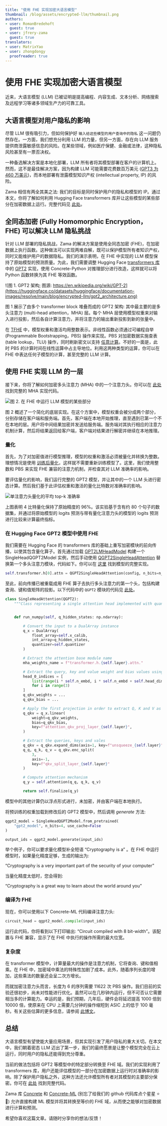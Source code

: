 ```yaml
---
title: "使用 FHE 实现加密大语言模型" 
thumbnail: /blog/assets/encrypted-llm/thumbnail.png
authors:
- user: RomanBredehoft
  guest: true
- user: jfrery-zama
  guest: true
translators:
- user: MatrixYao
- user: zhongdongy
  proofreader: true
---
```


# 使用 FHE 实现加密大语言模型

<!-- {blog_metadata} -->
<!-- {authors} -->

近来，大语言模型 (LLM) 已被证明是提高编程、内容生成、文本分析、网络搜索及远程学习等诸多领域生产力的可靠工具。

## 大语言模型对用户隐私的影响

尽管 LLM 很有吸引力，但如何保护好 `输入给这些模型的用户查询中的隐私` 这一问题仍然存在。一方面，我们想充分利用 LLM 的力量，但另一方面，存在向 LLM 服务提供商泄露敏感信息的风险。在某些领域，例如医疗保健、金融或法律，这种隐私风险甚至有一票否决权。

一种备选解决方案是本地化部署，LLM 所有者将其模型部署在客户的计算机上。然而，这不是最佳解决方案，因为构建 LLM 可能需要花费数百万美元 ([GPT3 为 460 万美元](https://lambdalabs.com/blog/demystifying-gpt-3))，而本地部署有泄露模型知识产权 (intellectual property, IP) 的风险。

Zama 相信有两全其美之法: 我们的目标是同时保护用户的隐私和模型的 IP。通过本文，你将了解如何利用 Hugging Face transformers 库并让这些模型的某些部分在加密数据上运行。完整代码见 [此处](https://github.com/zama-ai/concrete-ml/tree/17779ca571d20b001caff5792eb11e76fe2c19ba/use_case_examples/llm)。

## 全同态加密 (Fully Homomorphic Encryption，FHE) 可以解决 LLM 隐私挑战

针对 LLM 部署的隐私挑战，Zama 的解决方案是使用全同态加密 (FHE)，在加密数据上执行函数。这种做法可以实现两难自解，既可以保护模型所有者知识产权，同时又能维护用户的数据隐私。我们的演示表明，在 FHE 中实现的 LLM 模型保持了原始模型的预测质量。为此，我们需要调整 Hugging Face [transformers 库](https://github.com/huggingface/transformers) 中的 [GPT2](https://huggingface.co/gpt2) 实现，使用 Concrete-Python 对推理部分进行改造，这样就可以将 Python 函数转换为其 FHE 等效函数。

![图 1. GPT2 架构; 图源: https://en.wikipedia.org/wiki/GPT-2](https://huggingface.co/datasets/huggingface/documentation-images/resolve/main/blog/encrypted-llm/gpt2_architecture.png)

图 1 展示了由多个 transformer block 堆叠而成的 GPT2 架构: 其中最主要的是多头注意力 (multi-head attention，MHA) 层。每个 MHA 层使用模型权重来对输入进行投影，然后各自计算注意力，并将注意力的输出重新投影到新的张量中。

在 [TFHE](https://www.zama.ai/post/tfhe-deep-dive-part-1) 中，模型权重和激活均用整数表示。非线性函数必须通过可编程自举 (Programmable Bootstrapping，PBS) 操作来实现。PBS 对加密数据实施查表 (table lookup，TLU) 操作，同时刷新密文以支持 [任意计算](https://whitepaper.zama.ai/)。不好的一面是，此时 PBS 的计算时间在线性运算中占主导地位。利用这两种类型的运算，你可以在 FHE 中表达任何子模型的计算，甚至完整的 LLM 计算。

## 使用 FHE 实现 LLM 的一层

接下来，你将了解如何加密多头注意力 (MHA) 中的一个注意力头。你可以在 [此处](https://github.com/zama-ai/concrete-ml/tree/17779ca571d20b001caff5792eb11e76fe2c19ba/use_case_examples/llm) 找到完整的 MHA 实现代码。

![图 2. 在 FHE 中运行 LLM 模型的某些部分](https://huggingface.co/datasets/huggingface/documentation-images/resolve/main/blog/encrypted-llm/hybrid_gpt2_visualisation.svg)

图 2 概述了一个简化的底层实现。在这个方案中，模型权重会被分成两个部分，分别存储在客户端和服务端。首先，客户端在本地开始推理，直至遇到已第一个不在本地的层。用户将中间结果加密并发送给服务端。服务端对其执行相应的注意力机制计算，然后将结果返回给客户端，客户端对结果进行解密并继续在本地推理。

### 量化

首先，为了对加密值进行模型推理，模型的权重和激活必须被量化并转换为整数。理想情况是使用 [训练后量化](https://docs.zama.ai/concrete-ml/advanced-topics/quantization)，这样就不需要重新训练模型了。这里，我们使用整数和 PBS 来实现 FHE 兼容的注意力机制，并检查其对 LLM 准确率的影响。

要评估量化的影响，我们运行完整的 GPT2 模型，并让其中的一个 LLM 头进行密态计算。然后我们基于此评估权重和激活的量化比特数对准确率的影响。

![单注意力头量化的平均 top-k 准确率](https://huggingface.co/datasets/huggingface/documentation-images/resolve/main/blog/encrypted-llm/qattention_accuracy.png)

上图表明 4 比特量化保持了原始精度的 96%。该实验基于含有约 80 个句子的数据集，并通过将原始模型的 logits 预测与带有量化注意力头的模型的 logits 预测进行比较来计算最终指标。

### 在 Hugging Face GPT2 模型中使用 FHE

我们需要在 Hugging Face 的 transformers 库的基础上重写加密模块的前向传播，以使其包含量化算子。首先通过加载 [GPT2LMHeadModel](https://huggingface.co/docs/transformers/model_doc/gpt2#transformers.GPT2LMHeadModel) 构建一个 SingleHeadQGPT2Model 实例，然后手动使用 [QGPT2SingleHeadAttention](https://github.com/zama-ai/concrete-ml/blob/c291399cb1f2a0655c308c14e2180eb2ffda0ab7/use_case_examples/llm/qgpt2_models.py#L191) 替换第一个多头注意力模块，代码如下。你可以在 [这里](https://github.com/zama-ai/concrete-ml/blob/c291399cb1f2a0655c308c14e2180eb2ffda0ab7/use_case_examples/llm/qgpt2_models.py) 找到模型的完整实现。

```python
self.transformer.h[0].attn = QGPT2SingleHeadAttention(config, n_bits=n_bits)
```

至此，前向传播已被重载成用 FHE 算子去执行多头注意力的第一个头，包括构建查询、键和值矩阵的投影。以下代码中的 `QGPT2` 模块的代码见 [此处](https://github.com/zama-ai/concrete-ml/blob/c291399cb1f2a0655c308c14e2180eb2ffda0ab7/use_case_examples/llm/qgpt2_class.py#L196)。

```python
class SingleHeadAttention(QGPT2):
    """Class representing a single attention head implemented with quantization methods."""


    def run_numpy(self, q_hidden_states: np.ndarray):

        # Convert the input to a DualArray instance
        q_x = DualArray(
            float_array=self.x_calib,
            int_array=q_hidden_states,
            quantizer=self.quantizer
        )

        # Extract the attention base module name
        mha_weights_name = f"transformer.h.{self.layer}.attn."

        # Extract the query, key and value weight and bias values using the proper indices
        head_0_indices = [
            list(range(i * self.n_embd, i * self.n_embd + self.head_dim))
            for i in range(3)
        ]
        q_qkv_weights = ...
        q_qkv_bias = ...

        # Apply the first projection in order to extract Q, K and V as a single array
        q_qkv = q_x.linear(
            weight=q_qkv_weights,
            bias=q_qkv_bias,
            key=f"attention_qkv_proj_layer_{self.layer}",
        )

        # Extract the queries, keys and vales
        q_qkv = q_qkv.expand_dims(axis=1, key=f"unsqueeze_{self.layer}")
        q_q, q_k, q_v = q_qkv.enc_split(
            3,
            axis=-1,
            key=f"qkv_split_layer_{self.layer}"
        )

        # Compute attention mechanism
        q_y = self.attention(q_q, q_k, q_v)

        return self.finalize(q_y)
```

模型中的其他计算仍以浮点形式进行，未加密，并由客户端在本地执行。

将预训练的权重加载到修改后的 GPT2 模型中，然后调用 _generate_ 方法:

```python
qgpt2_model = SingleHeadQGPT2Model.from_pretrained(
    "gpt2_model", n_bits=4, use_cache=False
)

output_ids = qgpt2_model.generate(input_ids)
```

举个例子，你可以要求量化模型补全短语 “Cryptography is a” 。在 FHE 中运行模型时，如果量化精度足够，生成的输出为:

“Cryptography is a very important part of the security of your computer”

当量化精度太低时，您会得到:

“Cryptography is a great way to learn about the world around you”

### 编译为 FHE

现在，你可以使用以下 Concrete-ML 代码编译注意力头:

```python
circuit_head = qgpt2_model.compile(input_ids)
```

运行此代码，你将看到以下打印输出: “Circuit compiled with 8 bit-width”。该配置与 FHE 兼容，显示了在 FHE 中执行的操作所需的最大位宽。

### 复杂度

在 transformer 模型中，计算量最大的操作是注意力机制，它将查询、键和值相乘。在 FHE 中，加密域中乘法的特殊性加剧了成本。此外，随着序列长度的增加，这些乘法的数量还会呈二次方增长。

而就加密注意力头而言，长度为 6 的序列需要 11622 次 PBS 操作。我们目前的实验还很初步，尚未对性能进行优化。虽然可以在几秒钟内运行，但不可否认它需要相当多的计算能力。幸运的是，我们预期，几年后，硬件会将延迟提高 1000 倍到 10000 倍，使原来在 CPU 上需要几分钟的操作缩短到 ASIC 上的低于 100 毫秒。有关这些估算的更多信息，请参阅 [此博文](https://www.zama.ai/post/chatgpt-privacy-with-homomorphic-encryption)。

## 总结

大语言模型有望使能大量应用场景，但其实现引发了用户隐私的重大关切。在本文中，我们朝着密态 LLM 迈出了第一步，我们的最终愿景是让整个模型完全在云上运行，同时用户的隐私还能得到充分尊重。

当前的做法包括将 GPT2 等模型中的特定部分转换至 FHE 域。我们的实现利用了 transformers 库，用户还能评估模型的一部分在加密数据上运行时对准确率的影响。除了保护用户隐私之外，这种方法还允许模型所有者对其模型的主要部分保密。你可在 [此处](https://github.com/zama-ai/concrete-ml/tree/17779ca571d20b001caff5792eb11e76fe2c19ba/use_case_examples/llm) 找到完整代码。

Zama 库 [Concrete](https://github.com/zama-ai/concrete) 和 [Concrete-ML](https://github.com/zama-ai/concrete-ml) (别忘了给我们的 github 代码库点个星星 ⭐️💛) 允许直接构建 ML 模型并将其转换至等价的 FHE 域，从而使之能够对加密数据进行计算和预测。

希望你喜欢这篇文章。请随时分享你的想法/反馈！
